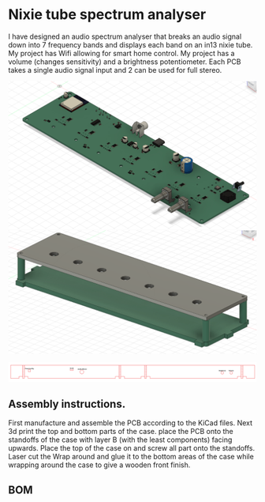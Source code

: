 # Nixie tube spectrum analyser

I have designed an audio spectrum analyser that breaks an audio signal down into 7 frequency bands and displays each band on an in13 nixie tube. My project has Wifi allowing for smart home control. My project has a volume (changes sensitivity) and a brightness potentiometer. Each PCB takes a single audio signal input and 2 can be used for full stereo.

![image.png](/image.png)![image.png](/image-1.png)

![image.png](/image-2.png)

## Assembly instructions.

First manufacture and assemble the PCB according to the KiCad files. Next 3d print the top and bottom parts of the case. place the PCB onto the standoffs of the case with layer B (with the least components) facing upwards. Place the top of the case on and screw all part onto the standoffs. Laser cut the Wrap around and glue it to the bottom areas of the case while wrapping around the case to give a wooden front finish.



## BOM